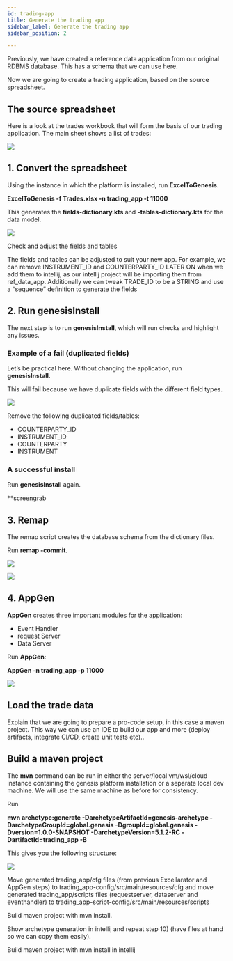 ```yaml
---
id: trading-app
title: Generate the trading app
sidebar_label: Generate the trading app
sidebar_position: 2

---
```

Previously, we have created a reference data application from our original RDBMS database. This has a schema that we can use here.

Now we are going to create a trading application, based on the source spreadsheet.

## The source spreadsheet

Here is a look at the trades workbook that will form the basis of our trading application. The main sheet shows a list of trades:

![](/img/source-table.png)

## 1. Convert the spreadsheet

Using the instance in which the platform is installed, run **ExcelToGenesis**.

**ExcelToGenesis -f Trades.xlsx -n trading_app -t 11000**

This generates the **fields-dictionary.kts** and **-tables-dictionary.kts** for the data model.

![](/img/trading_app-creation-run-exceltogenesis-2.png)

Check and adjust the fields and tables

The fields and tables can be adjusted to suit your new app. For example, we can remove INSTRUMENT_ID and COUNTERPARTY_ID LATER ON when we add them to intellij, as our intellij project will be importing them from ref_data_app. Additionally we can tweak TRADE_ID to be a STRING and use a “sequence” definition to generate the fields

## 2. Run genesisInstall

The next step is to run **genesisInstall**, which will run checks and highlight any issues.

### Example of a fail (duplicated fields)

Let’s be practical here. Without changing the application, run **genesisInstall**.

This will fail because we have duplicate fields with the different field types.

![](/img/fail-duplicate-fields-and-tables.png)

Remove the following duplicated fields/tables:

* COUNTERPARTY_ID
* INSTRUMENT_ID
* COUNTERPARTY
* INSTRUMENT

### A successful install

Run **genesisInstall** again.

\**screengrab

## 3. Remap

The remap script creates the database schema from the dictionary files.

Run **remap -commit**.

![](/img/trading_app-creation-run-remap-commit-1-6.png)

![](/img/trading_app-creation-run-remap-commit-2-6.png)

## 4. AppGen

**AppGen** creates three important modules for the application:

* Event Handler
* request Server
* Data Server

Run **AppGen**:

**AppGen -n trading_app -p 11000**

![](/img/trading_app-creation-run-appgen-7.png)

## Load the trade data

Explain that we are going to prepare a pro-code setup, in this case a maven project. This way we can use an IDE to build our app and more (deploy artifacts, integrate CI/CD, create unit tests etc)..

## Build a maven project

The **mvn** command can be run in either the server/local vm/wsl/cloud instance containing the genesis platform installation or a separate local dev machine. We will use the same machine as before for consistency.

Run

**mvn archetype:generate -DarchetypeArtifactId=genesis-archetype -DarchetypeGroupId=global.genesis -DgroupId=global.genesis -Dversion=1.0.0-SNAPSHOT -DarchetypeVersion=5.1.2-RC -DartifactId=trading_app -B**

This gives you the following structure:

![](/img/trading_app-creation-show-project-structure-13.png)

Move generated trading_app/cfg files (from previous Excellarator and AppGen steps) to trading_app-config/src/main/resources/cfg and move generated trading_app/scripts files (requestserver, dataserver and eventhandler) to trading_app-script-config/src/main/resources/scripts

Build maven project with mvn install.

Show archetype generation in intellij and repeat step 10) (have files at hand so we can copy them easily).

Build maven project with mvn install in intellij